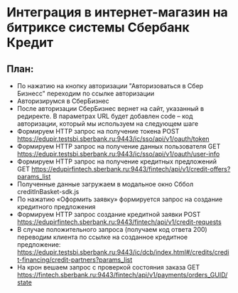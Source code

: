 # Интеграция в интернет-магазин на битриксе системы Сбербанк Кредит
## План:
 - По нажатию на кнопку авторизации "Авторизоваться в Сбер Бизнесс" переходим по ссылке авторизации
 - Авторизирумся в СберБизнес
 - После авторизации СберБизнес вернет на сайт, указанный в редиректе. В параметрах URL будет добавлен code – код авторизации, который мы используем на следующем шаге 
 - Формируем HTTP запрос на получение токена POST https://edupir.testsbi.sberbank.ru:9443/ic/sso/api/v1/oauth/token
 - Формируем HTTP запрос на получение данных пользователя GET https://edupir.testsbi.sberbank.ru:9443/ic/sso/api/v1/oauth/user-info
 - Формируем HTTP запрос на получение кредитных предложений GET https://edupirfintech.sberbank.ru:9443/fintech/api/v1/credit-offers?params_list
 - Полученные данные загружаем в модальное окно Сббол creditInBasket-sdk.js
 - По нажатию «Оформить заявку» формируется запрос на создание кредитного предложения
 - Формируем HTTP запрос создание кредитной заявки POST https://edupirfintech.sberbank.ru:9443/fintech/api/v1/credit-requests
 - В случае положительного запроса (получаем код ответа 200) переводим клиента по ссылке на созданное кредитное предложение: https://edupir.testsbi.sberbank.ru:9443/ic/dcb/index.html#/credits/credit-financing/credit-partners?params_list
 - На крон вешаем запрос с проверкой состояния заказа GET https://fintech.sberbank.ru:9443/fintech/api/v1/payments/orders_GUID/state 
